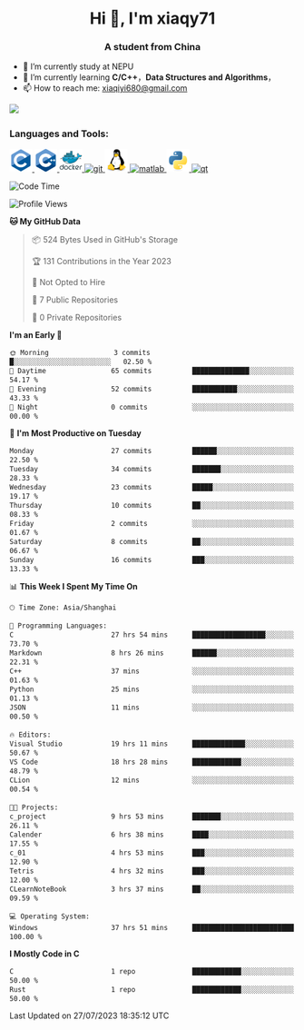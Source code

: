 <h1 align="center">Hi 👋, I'm xiaqy71</h1>
<h3 align="center">A student from China</h3>

- 🔭 I’m currently study at NEPU
- 🌱 I’m currently learning **C/C++**，**Data Structures and Algorithms**，
- 📫 How to reach me: xiaqiyi680@gmail.com

![](https://github-readme-stats.vercel.app/api?username=xiaqy71)

<h3 align="left">Languages and Tools:</h3>
<p align="left"> <a href="https://www.cprogramming.com/" target="_blank" rel="noreferrer"> <img src="https://raw.githubusercontent.com/devicons/devicon/master/icons/c/c-original.svg" alt="c" width="40" height="40"/> </a> <a href="https://www.w3schools.com/cpp/" target="_blank" rel="noreferrer"> <img src="https://raw.githubusercontent.com/devicons/devicon/master/icons/cplusplus/cplusplus-original.svg" alt="cplusplus" width="40" height="40"/> </a> <a href="https://www.docker.com/" target="_blank" rel="noreferrer"> <img src="https://raw.githubusercontent.com/devicons/devicon/master/icons/docker/docker-original-wordmark.svg" alt="docker" width="40" height="40"/> </a> <a href="https://git-scm.com/" target="_blank" rel="noreferrer"> <img src="https://www.vectorlogo.zone/logos/git-scm/git-scm-icon.svg" alt="git" width="40" height="40"/> </a> <a href="https://www.linux.org/" target="_blank" rel="noreferrer"> <img src="https://raw.githubusercontent.com/devicons/devicon/master/icons/linux/linux-original.svg" alt="linux" width="40" height="40"/> </a> <a href="https://www.mathworks.com/" target="_blank" rel="noreferrer"> <img src="https://upload.wikimedia.org/wikipedia/commons/2/21/Matlab_Logo.png" alt="matlab" width="40" height="40"/> </a> <a href="https://www.python.org" target="_blank" rel="noreferrer"> <img src="https://raw.githubusercontent.com/devicons/devicon/master/icons/python/python-original.svg" alt="python" width="40" height="40"/> </a> <a href="https://www.qt.io/" target="_blank" rel="noreferrer"> <img src="https://upload.wikimedia.org/wikipedia/commons/0/0b/Qt_logo_2016.svg" alt="qt" width="40" height="40"/> </a> </p>

<!--START_SECTION:waka-->
![Code Time](http://img.shields.io/badge/Code%20Time-114%20hrs%209%20mins-blue)

![Profile Views](http://img.shields.io/badge/Profile%20Views-272-blue)

**🐱 My GitHub Data** 

> 📦 524 Bytes Used in GitHub's Storage 
 > 
> 🏆 131 Contributions in the Year 2023
 > 
> 🚫 Not Opted to Hire
 > 
> 📜 7 Public Repositories 
 > 
> 🔑 0 Private Repositories 
 > 
**I'm an Early 🐤** 

```text
🌞 Morning                3 commits           █░░░░░░░░░░░░░░░░░░░░░░░░   02.50 % 
🌆 Daytime                65 commits          ██████████████░░░░░░░░░░░   54.17 % 
🌃 Evening                52 commits          ███████████░░░░░░░░░░░░░░   43.33 % 
🌙 Night                  0 commits           ░░░░░░░░░░░░░░░░░░░░░░░░░   00.00 % 
```
📅 **I'm Most Productive on Tuesday** 

```text
Monday                   27 commits          ██████░░░░░░░░░░░░░░░░░░░   22.50 % 
Tuesday                  34 commits          ███████░░░░░░░░░░░░░░░░░░   28.33 % 
Wednesday                23 commits          █████░░░░░░░░░░░░░░░░░░░░   19.17 % 
Thursday                 10 commits          ██░░░░░░░░░░░░░░░░░░░░░░░   08.33 % 
Friday                   2 commits           ░░░░░░░░░░░░░░░░░░░░░░░░░   01.67 % 
Saturday                 8 commits           ██░░░░░░░░░░░░░░░░░░░░░░░   06.67 % 
Sunday                   16 commits          ███░░░░░░░░░░░░░░░░░░░░░░   13.33 % 
```


📊 **This Week I Spent My Time On** 

```text
🕑︎ Time Zone: Asia/Shanghai

💬 Programming Languages: 
C                        27 hrs 54 mins      ██████████████████░░░░░░░   73.70 % 
Markdown                 8 hrs 26 mins       ██████░░░░░░░░░░░░░░░░░░░   22.31 % 
C++                      37 mins             ░░░░░░░░░░░░░░░░░░░░░░░░░   01.63 % 
Python                   25 mins             ░░░░░░░░░░░░░░░░░░░░░░░░░   01.13 % 
JSON                     11 mins             ░░░░░░░░░░░░░░░░░░░░░░░░░   00.50 % 

🔥 Editors: 
Visual Studio            19 hrs 11 mins      █████████████░░░░░░░░░░░░   50.67 % 
VS Code                  18 hrs 28 mins      ████████████░░░░░░░░░░░░░   48.79 % 
CLion                    12 mins             ░░░░░░░░░░░░░░░░░░░░░░░░░   00.54 % 

🐱‍💻 Projects: 
c_project                9 hrs 53 mins       ███████░░░░░░░░░░░░░░░░░░   26.11 % 
Calender                 6 hrs 38 mins       ████░░░░░░░░░░░░░░░░░░░░░   17.55 % 
c_01                     4 hrs 53 mins       ███░░░░░░░░░░░░░░░░░░░░░░   12.90 % 
Tetris                   4 hrs 32 mins       ███░░░░░░░░░░░░░░░░░░░░░░   12.00 % 
CLearnNoteBook           3 hrs 37 mins       ██░░░░░░░░░░░░░░░░░░░░░░░   09.59 % 

💻 Operating System: 
Windows                  37 hrs 51 mins      █████████████████████████   100.00 % 
```

**I Mostly Code in C** 

```text
C                        1 repo              ████████████░░░░░░░░░░░░░   50.00 % 
Rust                     1 repo              ████████████░░░░░░░░░░░░░   50.00 % 
```




 Last Updated on 27/07/2023 18:35:12 UTC
<!--END_SECTION:waka-->




